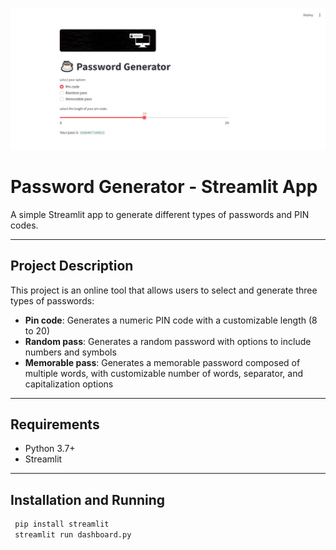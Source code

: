 ![My Image](images/my_image.JPG)

# Password Generator - Streamlit App

A simple Streamlit app to generate different types of passwords and PIN codes.

---

## Project Description

This project is an online tool that allows users to select and generate three types of passwords:

- **Pin code**: Generates a numeric PIN code with a customizable length (8 to 20)
- **Random pass**: Generates a random password with options to include numbers and symbols
- **Memorable pass**: Generates a memorable password composed of multiple words, with customizable number of words, separator, and capitalization options

---

## Requirements

- Python 3.7+
- Streamlit

---

## Installation and Running

```python
 pip install streamlit
 streamlit run dashboard.py

 ```
